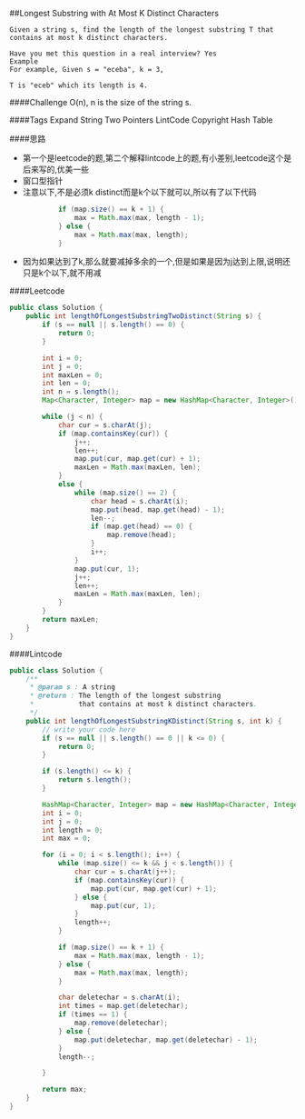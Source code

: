 ##Longest Substring with At Most K Distinct Characters

	Given a string s, find the length of the longest substring T that contains at most k distinct characters.

	Have you met this question in a real interview? Yes
	Example
	For example, Given s = "eceba", k = 3,

	T is "eceb" which its length is 4.

####Challenge
O(n), n is the size of the string s.

####Tags Expand
String Two Pointers LintCode Copyright Hash Table


####思路
- 第一个是leetcode的题,第二个解释lintcode上的题,有小差别,leetcode这个是后来写的,优美一些
- 窗口型指针
- 注意以下,不是必须k distinct而是k个以下就可以,所以有了以下代码

```java
            if (map.size() == k + 1) {
                max = Math.max(max, length - 1);
            } else {
                max = Math.max(max, length);
            }
```
- 因为如果达到了k,那么就要减掉多余的一个,但是如果是因为j达到上限,说明还只是k个以下,就不用减

####Leetcode
```java
public class Solution {
    public int lengthOfLongestSubstringTwoDistinct(String s) {
        if (s == null || s.length() == 0) {
            return 0;
        }

        int i = 0;
        int j = 0;
        int maxLen = 0;
        int len = 0;
        int n = s.length();
        Map<Character, Integer> map = new HashMap<Character, Integer>();

        while (j < n) {
            char cur = s.charAt(j);
            if (map.containsKey(cur)) {
                j++;
                len++;
                map.put(cur, map.get(cur) + 1);
                maxLen = Math.max(maxLen, len);
            }
            else {
                while (map.size() == 2) {
                    char head = s.charAt(i);
                    map.put(head, map.get(head) - 1);
                    len--;
                    if (map.get(head) == 0) {
                        map.remove(head);
                    }
                    i++;
                }
                map.put(cur, 1);
                j++;
                len++;
                maxLen = Math.max(maxLen, len);
            }
        }
        return maxLen;
    }
}
```

####Lintcode
```java
public class Solution {
    /**
     * @param s : A string
     * @return : The length of the longest substring
     *           that contains at most k distinct characters.
     */
    public int lengthOfLongestSubstringKDistinct(String s, int k) {
        // write your code here
        if (s == null || s.length() == 0 || k <= 0) {
            return 0;
        }

        if (s.length() <= k) {
            return s.length();
        }

        HashMap<Character, Integer> map = new HashMap<Character, Integer>();
        int i = 0;
        int j = 0;
        int length = 0;
        int max = 0;

        for (i = 0; i < s.length(); i++) {
            while (map.size() <= k && j < s.length()) {
                char cur = s.charAt(j++);
                if (map.containsKey(cur)) {
                    map.put(cur, map.get(cur) + 1);
                } else {
                    map.put(cur, 1);
                }
                length++;
            }

            if (map.size() == k + 1) {
                max = Math.max(max, length - 1);
            } else {
                max = Math.max(max, length);
            }

            char deletechar = s.charAt(i);
            int times = map.get(deletechar);
            if (times == 1) {
                map.remove(deletechar);
            } else {
                map.put(deletechar, map.get(deletechar) - 1);
            }
            length--;

        }

        return max;
    }
}
```
